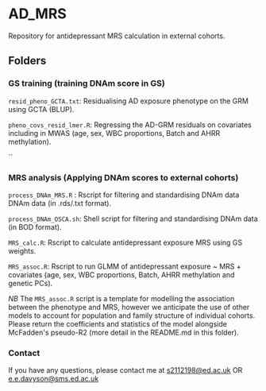# AD_MRS
Repository for antidepressant MRS calculation in external cohorts. 

## Folders 

### GS training (training DNAm score in GS)

`resid_pheno_GCTA.txt`: Residualising AD exposure phenotype on the GRM using GCTA (BLUP).

`pheno_covs_resid_lmer.R`: Regressing the AD-GRM residuals on covariates including in MWAS (age, sex, WBC proportions, Batch and AHRR methylation).

``

### MRS analysis (Applying DNAm scores to external cohorts)

`process_DNAm_MRS.R` : Rscript for filtering and standardising DNAm data  DNAm data (in .rds/.txt format).

`process_DNAm_OSCA.sh`: Shell script for filtering and standardising DNAm data (in BOD format).

`MRS_calc.R`: Rscript to calculate antidepressant exposure MRS using GS weights.

`MRS_assoc.R`: Rscript to run GLMM of antidepressant exposure ~ MRS + covariates (age, sex, WBC proportions, Batch, AHRR methylation and genetic PCs).

*NB* The `MRS_assoc.R` script is a template for modelling the association between the phenotype and MRS, however we anticipate the use of other models to account for population and family structure of individual cohorts. Please return the coefficients and statistics of the model alongside McFadden's pseudo-R2 (more detail in the README.md in this folder). 

### Contact

If you have any questions, please contact me at s2112198@ed.ac.uk OR e.e.davyson@sms.ed.ac.uk
